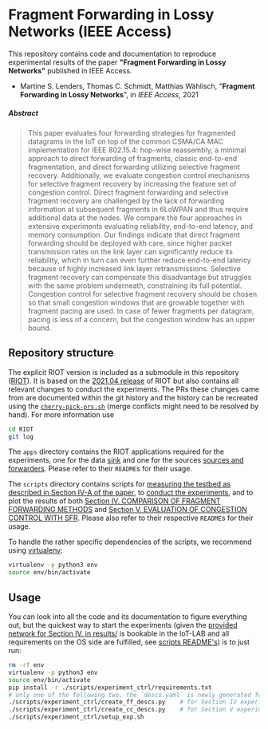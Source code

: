 # Fragment Forwarding in Lossy Networks (IEEE Access)

<!-- TODO badges -->

This repository contains code and documentation to reproduce experimental
results of the paper **"Fragment Forwarding in Lossy Networks"** published in
IEEE Access.

* Martine S. Lenders, Thomas C. Schmidt, Matthias Wählisch, "**Fragment
  Forwarding in Lossy Networks**", in *IEEE Access*, <!-- TODO vol, pp --> 2021
  <!-- TODO DOI -->

##### Abstract

> This paper evaluates four forwarding strategies for fragmented datagrams in the IoT on top of the common CSMA/CA MAC implementation for IEEE 802.15.4:
> hop-wise reassembly, a minimal approach to direct forwarding of fragments, classic end-to-end fragmentation, and direct forwarding utilizing selective fragment recovery.
> Additionally, we evaluate congestion control mechanisms for selective fragment recovery by increasing the feature set of congestion control.
> Direct fragment forwarding and selective fragment recovery are challenged by the lack of forwarding information at subsequent fragments in 6LoWPAN and thus require additional data at the nodes.
> We compare the four approaches in extensive experiments evaluating reliability, end-to-end latency, and memory consumption.
> Our findings indicate  that direct fragment forwarding should be deployed with care, since higher packet transmission rates on the link layer can significantly reduce its reliability, which in turn can even further reduce end-to-end latency because of highly increased link layer retransmissions.
> Selective fragment recovery can compensate this disadvantage but struggles with the same problem underneath, constraining its full potential.
> Congestion control for selective fragment recovery should be chosen so that small congestion windows that are growable together with fragment pacing are used.
> In case of fewer fragments per datagram, pacing is less of a concern, but the congestion window has an upper bound.

[paper-badge]: https://img.shields.io/badge/Paper-IEEE%20Xplore-green

## Repository structure

The explicit RIOT version is included as a submodule in this repository
([RIOT]). It is based on the [2021.04 release][2021.04] of RIOT but also
contains all relevant changes to conduct the experiments. The PRs these changes
came from are documented within the git history and the history can be recreated
using the [`cherry-pick-prs.sh`](./cherry-pick-prs.sh) (merge conflicts might
need to be resolved by hand). For more information use

```sh
cd RIOT
git log
```

The `apps` directory contains the RIOT applications required for the
experiments, one for the data [sink](./apps/sink) and one for the sources
[sources and forwarders](./apps/source). Please refer to their `README`s for
their usage.

The `scripts` directory contains scripts for [measuring the testbed as
described in Section IV-A of the paper](./scripts/testbed_measure), to [conduct
the experiments](./scripts/experiment_ctrl), and to plot the results of both
[Section IV. COMPARISON OF FRAGMENT FORWARDING METHODS](./scripts/plots-ff)
and [Section V. EVALUATION OF CONGESTION CONTROL WITH SFR](./scripts/plots-cc).
Please also refer to their respective `README`s for their usage.

To handle the rather specific dependencies of the scripts, we recommend using
[virtualenv]:

```sh
virtualenv -p python3 env
source env/bin/activate
```

[virtualenv]: https://virtualenv.pypa.io/en/latest/

Usage
-----
You can look into all the code and its documentation to figure everything out,
but the quickest way to start the experiments (given the [provided network for
Section IV. in results/](./results/m3-57x9938589e.edgelist.gz) is bookable in
the IoT-LAB and all requirements on the OS side are fulfilled, see [scripts
README's](./scripts/experiment_ctrl/README.md)) is to just run:

```sh
rm -rf env
virtualenv -p python3 env
source env/bin/activate
pip install -r ./scripts/experiment_ctrl/requirements.txt
# only one of the following two, the `descs.yaml` is newly generated for either
./scripts/experiment_ctrl/create_ff_descs.py    # for Section IV experiments
./scripts/experiment_ctrl/create_cc_descs.py    # for Section V experiments
./scripts/experiment_ctrl/setup_exp.sh
```

[RIOT]: https://github.com/5G-I3/RIOT-public/tree/ieee-access-2021
[2021.04]: https://github.com/RIOT-OS/RIOT/releases/tag/2021.04
